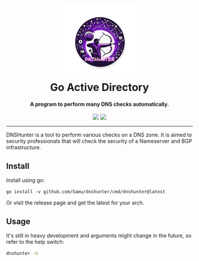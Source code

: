 <h1 align="center">
    <br>
    <img src="assets/dnshunter_logo.png" width="200px" alt="DNSHunter">
    <br>
    Go Active Directory
</h1>

<h4 align="center">A program to perform many DNS checks automatically.</h4>

<p align="center">
    <img src="https://img.shields.io/github/go-mod/go-version/5amu/dnshunter">
    <img src="https://github.com/5amu/dnshunter/actions/workflows/goreleaser.yml/badge.svg">
</p>

---

DNSHunter is a tool to perform various checks on a DNS zone. It is aimed to security professionals that will check the security of a Nameserver and BGP infrastructure.

## Install

Install using go:

```
go install -v github.com/5amu/dnshunter/cmd/dnshunter@latest
```

Or visit the release page and get the latest for your arch.

## Usage

It's still in heavy development and arguments might change in the future, so refer to the help switch:

```bash
dnshunter -h
```

